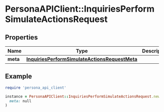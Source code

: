 # PersonaAPIClient::InquiriesPerformSimulateActionsRequest

## Properties

| Name | Type | Description | Notes |
| ---- | ---- | ----------- | ----- |
| **meta** | [**InquiriesPerformSimulateActionsRequestMeta**](InquiriesPerformSimulateActionsRequestMeta.md) |  |  |

## Example

```ruby
require 'persona_api_client'

instance = PersonaAPIClient::InquiriesPerformSimulateActionsRequest.new(
  meta: null
)
```

